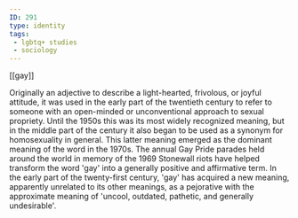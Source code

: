 ```yaml
---
ID: 291
type: identity
tags: 
 - lgbtq+ studies
 - sociology
---
```


[[gay]]

 Originally an adjective
to describe a light-hearted, frivolous, or joyful attitude, it was used
in the early part of the twentieth century to refer to someone with an
open-minded or unconventional approach to sexual propriety. Until the
1950s this was its most widely recognized meaning, but in the middle
part of the century it also began to be used as a synonym for
homosexuality in general. This latter meaning emerged as the dominant
meaning of the word in the 1970s. The annual Gay Pride parades held
around the world in memory of the 1969 Stonewall riots have helped
transform the word 'gay' into a generally positive and affirmative term.
In the early part of the twenty-first century, 'gay' has acquired a new
meaning, apparently unrelated to its other meanings, as a pejorative
with the approximate meaning of 'uncool, outdated, pathetic, and
generally undesirable'.
